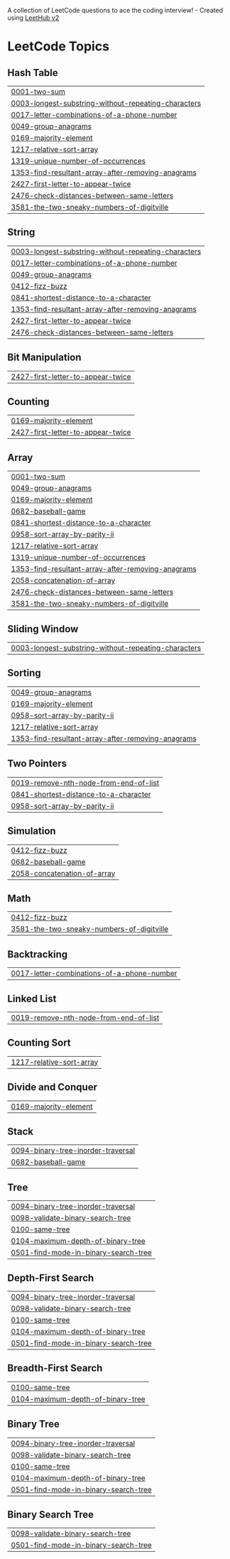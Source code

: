 A collection of LeetCode questions to ace the coding interview! - Created using [LeetHub v2](https://github.com/arunbhardwaj/LeetHub-2.0)
<!---LeetCode Topics Start-->
# LeetCode Topics
## Hash Table
|  |
| ------- |
| [0001-two-sum](https://github.com/anishdeshmukh9/leetcode_practice/tree/master/0001-two-sum) |
| [0003-longest-substring-without-repeating-characters](https://github.com/anishdeshmukh9/leetcode_practice/tree/master/0003-longest-substring-without-repeating-characters) |
| [0017-letter-combinations-of-a-phone-number](https://github.com/anishdeshmukh9/leetcode_practice/tree/master/0017-letter-combinations-of-a-phone-number) |
| [0049-group-anagrams](https://github.com/anishdeshmukh9/leetcode_practice/tree/master/0049-group-anagrams) |
| [0169-majority-element](https://github.com/anishdeshmukh9/leetcode_practice/tree/master/0169-majority-element) |
| [1217-relative-sort-array](https://github.com/anishdeshmukh9/leetcode_practice/tree/master/1217-relative-sort-array) |
| [1319-unique-number-of-occurrences](https://github.com/anishdeshmukh9/leetcode_practice/tree/master/1319-unique-number-of-occurrences) |
| [1353-find-resultant-array-after-removing-anagrams](https://github.com/anishdeshmukh9/leetcode_practice/tree/master/1353-find-resultant-array-after-removing-anagrams) |
| [2427-first-letter-to-appear-twice](https://github.com/anishdeshmukh9/leetcode_practice/tree/master/2427-first-letter-to-appear-twice) |
| [2476-check-distances-between-same-letters](https://github.com/anishdeshmukh9/leetcode_practice/tree/master/2476-check-distances-between-same-letters) |
| [3581-the-two-sneaky-numbers-of-digitville](https://github.com/anishdeshmukh9/leetcode_practice/tree/master/3581-the-two-sneaky-numbers-of-digitville) |
## String
|  |
| ------- |
| [0003-longest-substring-without-repeating-characters](https://github.com/anishdeshmukh9/leetcode_practice/tree/master/0003-longest-substring-without-repeating-characters) |
| [0017-letter-combinations-of-a-phone-number](https://github.com/anishdeshmukh9/leetcode_practice/tree/master/0017-letter-combinations-of-a-phone-number) |
| [0049-group-anagrams](https://github.com/anishdeshmukh9/leetcode_practice/tree/master/0049-group-anagrams) |
| [0412-fizz-buzz](https://github.com/anishdeshmukh9/leetcode_practice/tree/master/0412-fizz-buzz) |
| [0841-shortest-distance-to-a-character](https://github.com/anishdeshmukh9/leetcode_practice/tree/master/0841-shortest-distance-to-a-character) |
| [1353-find-resultant-array-after-removing-anagrams](https://github.com/anishdeshmukh9/leetcode_practice/tree/master/1353-find-resultant-array-after-removing-anagrams) |
| [2427-first-letter-to-appear-twice](https://github.com/anishdeshmukh9/leetcode_practice/tree/master/2427-first-letter-to-appear-twice) |
| [2476-check-distances-between-same-letters](https://github.com/anishdeshmukh9/leetcode_practice/tree/master/2476-check-distances-between-same-letters) |
## Bit Manipulation
|  |
| ------- |
| [2427-first-letter-to-appear-twice](https://github.com/anishdeshmukh9/leetcode_practice/tree/master/2427-first-letter-to-appear-twice) |
## Counting
|  |
| ------- |
| [0169-majority-element](https://github.com/anishdeshmukh9/leetcode_practice/tree/master/0169-majority-element) |
| [2427-first-letter-to-appear-twice](https://github.com/anishdeshmukh9/leetcode_practice/tree/master/2427-first-letter-to-appear-twice) |
## Array
|  |
| ------- |
| [0001-two-sum](https://github.com/anishdeshmukh9/leetcode_practice/tree/master/0001-two-sum) |
| [0049-group-anagrams](https://github.com/anishdeshmukh9/leetcode_practice/tree/master/0049-group-anagrams) |
| [0169-majority-element](https://github.com/anishdeshmukh9/leetcode_practice/tree/master/0169-majority-element) |
| [0682-baseball-game](https://github.com/anishdeshmukh9/leetcode_practice/tree/master/0682-baseball-game) |
| [0841-shortest-distance-to-a-character](https://github.com/anishdeshmukh9/leetcode_practice/tree/master/0841-shortest-distance-to-a-character) |
| [0958-sort-array-by-parity-ii](https://github.com/anishdeshmukh9/leetcode_practice/tree/master/0958-sort-array-by-parity-ii) |
| [1217-relative-sort-array](https://github.com/anishdeshmukh9/leetcode_practice/tree/master/1217-relative-sort-array) |
| [1319-unique-number-of-occurrences](https://github.com/anishdeshmukh9/leetcode_practice/tree/master/1319-unique-number-of-occurrences) |
| [1353-find-resultant-array-after-removing-anagrams](https://github.com/anishdeshmukh9/leetcode_practice/tree/master/1353-find-resultant-array-after-removing-anagrams) |
| [2058-concatenation-of-array](https://github.com/anishdeshmukh9/leetcode_practice/tree/master/2058-concatenation-of-array) |
| [2476-check-distances-between-same-letters](https://github.com/anishdeshmukh9/leetcode_practice/tree/master/2476-check-distances-between-same-letters) |
| [3581-the-two-sneaky-numbers-of-digitville](https://github.com/anishdeshmukh9/leetcode_practice/tree/master/3581-the-two-sneaky-numbers-of-digitville) |
## Sliding Window
|  |
| ------- |
| [0003-longest-substring-without-repeating-characters](https://github.com/anishdeshmukh9/leetcode_practice/tree/master/0003-longest-substring-without-repeating-characters) |
## Sorting
|  |
| ------- |
| [0049-group-anagrams](https://github.com/anishdeshmukh9/leetcode_practice/tree/master/0049-group-anagrams) |
| [0169-majority-element](https://github.com/anishdeshmukh9/leetcode_practice/tree/master/0169-majority-element) |
| [0958-sort-array-by-parity-ii](https://github.com/anishdeshmukh9/leetcode_practice/tree/master/0958-sort-array-by-parity-ii) |
| [1217-relative-sort-array](https://github.com/anishdeshmukh9/leetcode_practice/tree/master/1217-relative-sort-array) |
| [1353-find-resultant-array-after-removing-anagrams](https://github.com/anishdeshmukh9/leetcode_practice/tree/master/1353-find-resultant-array-after-removing-anagrams) |
## Two Pointers
|  |
| ------- |
| [0019-remove-nth-node-from-end-of-list](https://github.com/anishdeshmukh9/leetcode_practice/tree/master/0019-remove-nth-node-from-end-of-list) |
| [0841-shortest-distance-to-a-character](https://github.com/anishdeshmukh9/leetcode_practice/tree/master/0841-shortest-distance-to-a-character) |
| [0958-sort-array-by-parity-ii](https://github.com/anishdeshmukh9/leetcode_practice/tree/master/0958-sort-array-by-parity-ii) |
## Simulation
|  |
| ------- |
| [0412-fizz-buzz](https://github.com/anishdeshmukh9/leetcode_practice/tree/master/0412-fizz-buzz) |
| [0682-baseball-game](https://github.com/anishdeshmukh9/leetcode_practice/tree/master/0682-baseball-game) |
| [2058-concatenation-of-array](https://github.com/anishdeshmukh9/leetcode_practice/tree/master/2058-concatenation-of-array) |
## Math
|  |
| ------- |
| [0412-fizz-buzz](https://github.com/anishdeshmukh9/leetcode_practice/tree/master/0412-fizz-buzz) |
| [3581-the-two-sneaky-numbers-of-digitville](https://github.com/anishdeshmukh9/leetcode_practice/tree/master/3581-the-two-sneaky-numbers-of-digitville) |
## Backtracking
|  |
| ------- |
| [0017-letter-combinations-of-a-phone-number](https://github.com/anishdeshmukh9/leetcode_practice/tree/master/0017-letter-combinations-of-a-phone-number) |
## Linked List
|  |
| ------- |
| [0019-remove-nth-node-from-end-of-list](https://github.com/anishdeshmukh9/leetcode_practice/tree/master/0019-remove-nth-node-from-end-of-list) |
## Counting Sort
|  |
| ------- |
| [1217-relative-sort-array](https://github.com/anishdeshmukh9/leetcode_practice/tree/master/1217-relative-sort-array) |
## Divide and Conquer
|  |
| ------- |
| [0169-majority-element](https://github.com/anishdeshmukh9/leetcode_practice/tree/master/0169-majority-element) |
## Stack
|  |
| ------- |
| [0094-binary-tree-inorder-traversal](https://github.com/anishdeshmukh9/leetcode_practice/tree/master/0094-binary-tree-inorder-traversal) |
| [0682-baseball-game](https://github.com/anishdeshmukh9/leetcode_practice/tree/master/0682-baseball-game) |
## Tree
|  |
| ------- |
| [0094-binary-tree-inorder-traversal](https://github.com/anishdeshmukh9/leetcode_practice/tree/master/0094-binary-tree-inorder-traversal) |
| [0098-validate-binary-search-tree](https://github.com/anishdeshmukh9/leetcode_practice/tree/master/0098-validate-binary-search-tree) |
| [0100-same-tree](https://github.com/anishdeshmukh9/leetcode_practice/tree/master/0100-same-tree) |
| [0104-maximum-depth-of-binary-tree](https://github.com/anishdeshmukh9/leetcode_practice/tree/master/0104-maximum-depth-of-binary-tree) |
| [0501-find-mode-in-binary-search-tree](https://github.com/anishdeshmukh9/leetcode_practice/tree/master/0501-find-mode-in-binary-search-tree) |
## Depth-First Search
|  |
| ------- |
| [0094-binary-tree-inorder-traversal](https://github.com/anishdeshmukh9/leetcode_practice/tree/master/0094-binary-tree-inorder-traversal) |
| [0098-validate-binary-search-tree](https://github.com/anishdeshmukh9/leetcode_practice/tree/master/0098-validate-binary-search-tree) |
| [0100-same-tree](https://github.com/anishdeshmukh9/leetcode_practice/tree/master/0100-same-tree) |
| [0104-maximum-depth-of-binary-tree](https://github.com/anishdeshmukh9/leetcode_practice/tree/master/0104-maximum-depth-of-binary-tree) |
| [0501-find-mode-in-binary-search-tree](https://github.com/anishdeshmukh9/leetcode_practice/tree/master/0501-find-mode-in-binary-search-tree) |
## Breadth-First Search
|  |
| ------- |
| [0100-same-tree](https://github.com/anishdeshmukh9/leetcode_practice/tree/master/0100-same-tree) |
| [0104-maximum-depth-of-binary-tree](https://github.com/anishdeshmukh9/leetcode_practice/tree/master/0104-maximum-depth-of-binary-tree) |
## Binary Tree
|  |
| ------- |
| [0094-binary-tree-inorder-traversal](https://github.com/anishdeshmukh9/leetcode_practice/tree/master/0094-binary-tree-inorder-traversal) |
| [0098-validate-binary-search-tree](https://github.com/anishdeshmukh9/leetcode_practice/tree/master/0098-validate-binary-search-tree) |
| [0100-same-tree](https://github.com/anishdeshmukh9/leetcode_practice/tree/master/0100-same-tree) |
| [0104-maximum-depth-of-binary-tree](https://github.com/anishdeshmukh9/leetcode_practice/tree/master/0104-maximum-depth-of-binary-tree) |
| [0501-find-mode-in-binary-search-tree](https://github.com/anishdeshmukh9/leetcode_practice/tree/master/0501-find-mode-in-binary-search-tree) |
## Binary Search Tree
|  |
| ------- |
| [0098-validate-binary-search-tree](https://github.com/anishdeshmukh9/leetcode_practice/tree/master/0098-validate-binary-search-tree) |
| [0501-find-mode-in-binary-search-tree](https://github.com/anishdeshmukh9/leetcode_practice/tree/master/0501-find-mode-in-binary-search-tree) |
<!---LeetCode Topics End-->